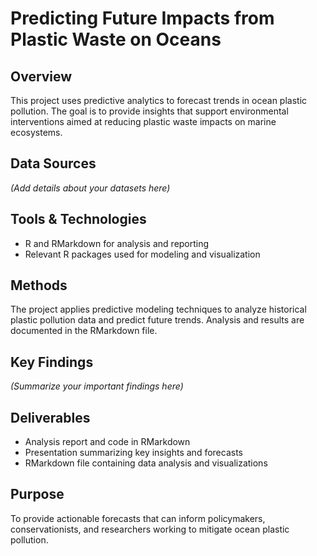 # Predicting Future Impacts from Plastic Waste on Oceans

## Overview
This project uses predictive analytics to forecast trends in ocean plastic pollution. The goal is to provide insights that support environmental interventions aimed at reducing plastic waste impacts on marine ecosystems.

## Data Sources
*(Add details about your datasets here)*

## Tools & Technologies
- R and RMarkdown for analysis and reporting  
- Relevant R packages used for modeling and visualization  

## Methods
The project applies predictive modeling techniques to analyze historical plastic pollution data and predict future trends. Analysis and results are documented in the RMarkdown file.

## Key Findings
*(Summarize your important findings here)*

## Deliverables
- Analysis report and code in RMarkdown  
- Presentation summarizing key insights and forecasts  
- RMarkdown file containing data analysis and visualizations  

## Purpose
To provide actionable forecasts that can inform policymakers, conservationists, and researchers working to mitigate ocean plastic pollution.
